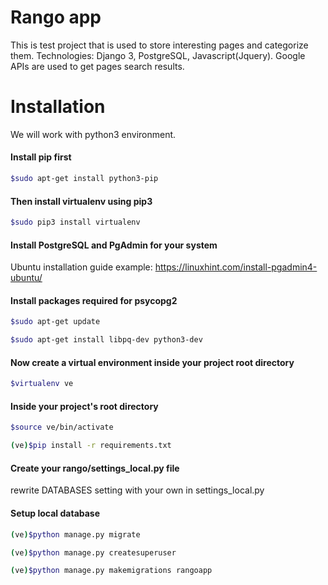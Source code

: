 # Rango app
This is test project that is used to store interesting pages and categorize them. 
Technologies: Django 3, PostgreSQL, Javascript(Jquery). 
Google APIs are used to get pages search results.


# Installation

We will work with python3 environment.
#### Install pip first
``` bash
$sudo apt-get install python3-pip
```

#### Then install virtualenv using pip3
``` bash
$sudo pip3 install virtualenv
```

#### Install PostgreSQL and PgAdmin for your system
Ubuntu installation guide example: https://linuxhint.com/install-pgadmin4-ubuntu/

#### Install packages required for psycopg2
``` bash
$sudo apt-get update

$sudo apt-get install libpq-dev python3-dev
```

#### Now create a virtual environment inside your project root directory
``` bash
$virtualenv ve
```
#### Inside your project's root directory
``` bash
$source ve/bin/activate

(ve)$pip install -r requirements.txt
```
#### Create your rango/settings_local.py file
rewrite DATABASES setting with your own in settings_local.py

#### Setup local database
``` bash
(ve)$python manage.py migrate

(ve)$python manage.py createsuperuser

(ve)$python manage.py makemigrations rangoapp
```
